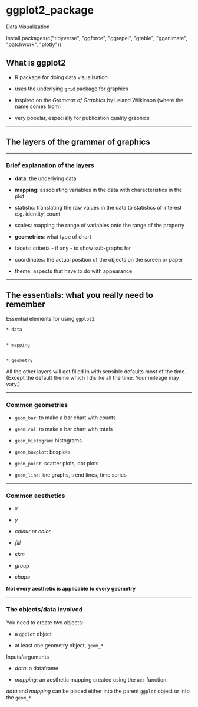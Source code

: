 # ggplot2_package
Data Visualization

install.packages(c("tidyverse", "ggforce", "ggrepel", "gtable", "gganimate", "patchwork",
                   "plotly"))

## What is ggplot2

  * R package for doing data visualisation
  
  * uses the underlying `grid` package for graphics
  
  * inspired on the <i>Grammar of Graphics</i> by Leland Wilkinson (where the name comes from)
  
  * very popular, especially for publication quality graphics
  


---
## The layers of the grammar of graphics


---
### Brief explanation of the layers

  * <b>data</b>: the underlying data 


  * <b>mapping</b>: associating variables in the data with characteristics in the plot
  
  * statistic: translating the raw values in the data to statistics of interest e.g. identity, count 
  
  * scales: mapping the range of variables onto the range of the property
  
  * <b>geometries</b>: what type of chart
  
  * facets: criteria - if any - to show sub-graphs for
  
  * coordinates: the actual position of the objects on the screen or paper 

  * theme: aspects that have to do with appearance
  
---
## The essentials: what you really need to remember 


  Essential elements for using `ggplot2`:
  
    * data


    * mapping 


    * geometry
    

  All the other layers will get filled in with sensible defaults most of the time. (Except the default theme which I dislike all the time. Your mileage may vary.)
  
  
---
### Common geometries

  * `geom_bar`: to make a bar chart with counts
  
  * `geom_col`: to make a bar chart with totals
  
  * `geom_histogram`: histograms
  
  * `geom_boxplot`: boxplots
  
  * `geom_point`: scatter plots, dot plots
  
  * `geom_line`: line graphs, trend lines, time series
  
  
  
  
---
### Common aesthetics

  * <i>x</i>
  
  * <i>y</i> 
  
  * <i>colour</i> or <i>color</i>
  
  * <i>fill</i> 
  
  * <i>size</i>
  
  * <i>group</i> 
  
  * <i>shape</i> 
  
<b>Not every aesthetic is applicable to every geometry</b>


---
### The objects/data involved

You need to create two objects:

  * a `ggplot` object
  
  * at least one geometry object, `geom_*`

Inputs/arguments

  * <i>data</i>: a dataframe
  
  * <i>mapping</i>: an aesthetic mapping created using the `aes` function.
  
<i>data</i> and <i>mapping</i> can be placed either into the parent `ggplot` object or into the `geom_*`

